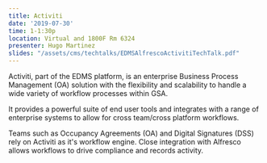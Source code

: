 ```yaml
---
title: Activiti
date: '2019-07-30'
time: 1-1:30p
location: Virtual and 1800F Rm 6324
presenter: Hugo Martinez
slides: "/assets/cms/techtalks/EDMSAlfrescoActivitiTechTalk.pdf"
---
```


Activiti, part of the EDMS platform, is an enterprise Business Process Management (OA) solution with the flexibility and scalability to handle a wide variety of workflow processes within GSA.

It provides a powerful suite of end user tools and integrates with a range of enterprise systems to allow for cross team/cross platform workflows.

Teams such as Occupancy Agreements (OA) and Digital Signatures (DSS) rely on Activiti as it's workflow engine. Close integration with Alfresco allows workflows to drive compliance and records activity.
